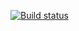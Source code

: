 [![Build status](https://ci.appveyor.com/api/projects/status/h5cwremi45wmpbtx?svg=true)](https://ci.appveyor.com/project/EvgeniiIshchenko/ajs-hw8-t1)